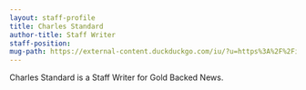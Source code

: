 ```yaml
---
layout: staff-profile
title: Charles Standard
author-title: Staff Writer
staff-position: 
mug-path: https://external-content.duckduckgo.com/iu/?u=https%3A%2F%2Fimprimis.hillsdale.edu%2Fwp-content%2Fuploads%2F1974%2F02%2FStack-of-Old-Newspapers.jpg&f=1&nofb=1&ipt=ca0d9786e63f70d482c378382dc08e047b69768e1a7d58338a83aa0bd00b1eaa&ipo=images
---
```

Charles Standard is a Staff Writer for Gold Backed News. 